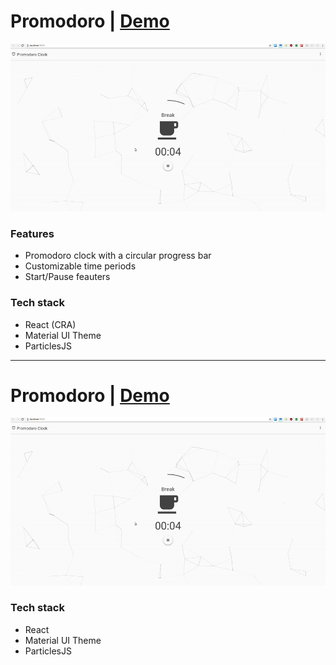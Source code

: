 # Promodoro | [Demo](demo.link)
![Promodoro Gif](https://github.com/martonlanga/freeCodeCamp/blob/master/gifs/Promodoro.gif)

### Features
 * Promodoro clock with a circular progress bar
 * Customizable time periods
 * Start/Pause feauters

### Tech stack

 * React (CRA)
 * Material UI Theme
 * ParticlesJS

___

 # Promodoro | [Demo](demo.link)
 ![Promodoro Gif](https://github.com/martonlanga/freeCodeCamp/blob/master/gifs/Promodoro.gif)

 ### Tech stack

  * React
  * Material UI Theme
  * ParticlesJS
